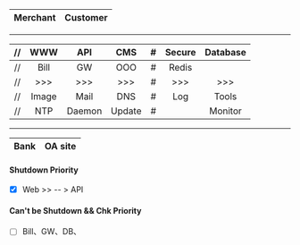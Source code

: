 | Merchant| Customer |
| :--:| :--: |
- - -
| //| WWW |API |CMS | # | Secure  |  Database | 
| :--:| :--: | :--: |:--:| :--: | :--: | :--: | 
| //|Bill |GW|OOO|#|Redis ||| 
| //| >>> | >>>|>>> |# | >>>|>>>|>>> |
| //|Image|Mail| DNS| #| Log|Tools| 
|//|NTP| Daemon |Update| #| |Monitor|
- - - 
| Bank| OA site |
| :--:| :--: |
#### Shutdown Priority
- [X] Web >> -- > API
#### Can't be Shutdown && Chk Priority
- [ ] Bill、GW、DB、
